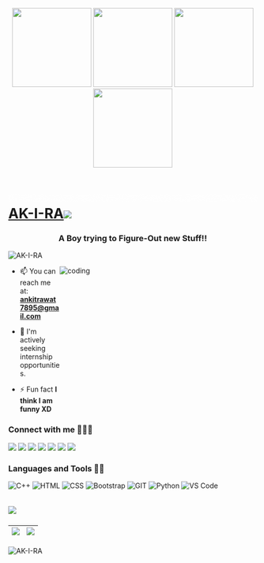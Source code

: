 <p align="center"> <img src="https://octodex.github.com/images/vinyltocat.png" height="160px" width="160px"> <img src="https://octodex.github.com/images/daftpunktocat-thomas.gif" height="160px" width="160px"> <img src="https://octodex.github.com/images/daftpunktocat-guy.gif" height="160px" width="160px"> <img src="https://octodex.github.com/images/Robotocat.png" height="160px" width="160px"></p>


# ![](https://github.com/Akash-Salvi/Akash-Salvi/blob/master/Hello(1).gif)[AK-I-RA](https://github.com/AK-I-RA)<img  src="https://raw.githubusercontent.com/MartinHeinz/MartinHeinz/master/wave.gif" width="30px" >



<h3 align="center">A Boy trying to Figure-Out new Stuff!!</h3>

<p align="left"> <img src="https://komarev.com/ghpvc/?username=AK-I-RA&label=Profile%20views&color=129e00&style=plastic" alt="AK-I-RA" /> </p>
<img src="https://user-images.githubusercontent.com/72906508/103413160-32a1ad00-4b2d-11eb-8edb-32fbd28ea108.gif" alt="coding" width="400" height="300" align="right">



- 📫 You can reach me at: **ankitrawat7895@gmail.com**

- 💼 I'm actively seeking internship opportunities.

- ⚡ Fun fact **I think I am funny XD**



<h3 align="left">Connect with me 🤝🤝🤝</h3>



[<img src="https://img.shields.io/badge/AKIRA-%230077B5.svg?&style=for-the-badge&logo=linkedin&logoColor=white" />](https://www.linkedin.com/in/ankit-rawat-934b731b8/)
[<img src = "https://img.shields.io/badge/AKIRA-%2320A1F1.svg?&style=for-the-badge&logo=codechef&logoColor=white&color=007396">](https://www.codechef.com/users/ankit_rawat)
[<img src = "https://img.shields.io/badge/AKIRA-%181717.svg?&style=for-the-badge&logo=codeforces&logoColor=white&color=FF2D20">](https://codeforces.com/profile/AK-I-RA)
[<img src = "https://img.shields.io/badge/AKIRA-%181717.svg?&style=for-the-badge&logo=instagram&logoColor=white&color=E4405F">](https://instagram.com/ankitrawat7895)
[<img src = "https://img.shields.io/badge/AKIRA-%181717.svg?&style=for-the-badge&logo=github&logoColor=white&color=A8B9CC">](https://github.com/AK-I-RA)
[<img src = "https://img.shields.io/badge/AKIRA-%181717.svg?&style=for-the-badge&logo=hackerrank&logoColor=white&color=F37626">](https://www.hackerrank.com/ankitrawat7895)
[<img src = "https://img.shields.io/badge/AKIRA-%181717.svg?&style=for-the-badge&logo=hackerearth&logoColor=white&color=232F3E">](https://www.hackerearth.com/@ankitrawat7895)


### Languages and Tools 🔧🔨
![C++](https://img.shields.io/badge/c++-%3776AB.svg?style=for-the-badge&logo=c++&logoColor=white&color=A8B9CC)
![HTML](https://img.shields.io/badge/html5-%3776AB.svg?style=for-the-badge&logo=html5&logoColor=white&color=E34F26)
![CSS](https://img.shields.io/badge/css3-%1572B6.svg?style=for-the-badge&logo=css3&logoColor=white&color=1572B6)
![Bootstrap](https://img.shields.io/badge/bootstrap-%3776AB.svg?style=for-the-badge&logo=bootstrap&logoColor=white&color=563D7C)
![GIT](https://img.shields.io/badge/git-%3776AB.svg?style=for-the-badge&logo=git&logoColor=white&color=F05032)
![Python](https://img.shields.io/badge/python-%3776AB.svg?style=for-the-badge&logo=python&logoColor=white&color=3776AB)
![VS Code](https://img.shields.io/badge/VS%20Code-007ACC.svg?&style=for-the-badge&logo=visual-studio-code&logoColor=white)




![](https://github.com/JayantGoel001/JayantGoel001/blob/master/footer.png)
---

|<img src="https://github-readme-stats.vercel.app/api?username=AK-I-RA&&show_icons=true&count_private=true"/>|<img src="https://github-readme-streak-stats.herokuapp.com/?user=AK-I-RA"/>|
|---|---|


<img align="center" src="https://github-readme-stats.vercel.app/api/top-langs?username=AK-I-RA&show_icons=true&locale=en&layout=compact" alt="AK-I-RA" />
